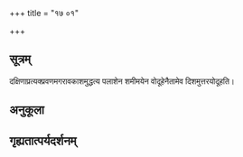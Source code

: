 +++
title = "१७ ०१"

+++
## सूत्रम्
दक्षिणाप्रत्यक्प्रवणमगरावकाशमुद्धत्य पलाशेन शमीमयेन वोदूहेनैतामेव दिशमुत्तरयोदूहति।
## अनुकूला

## गृह्यतात्पर्यदर्शनम्

